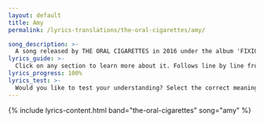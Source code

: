 ```yaml
---
layout: default
title: Amy
permalink: /lyrics-translations/the-oral-cigarettes/amy/

song_description: >-
  A song released by THE ORAL CIGARETTES in 2016 under the album 'FIXION'.
lyrics_guide: >-
  Click on any section to learn more about it. Follows line by line from <a href="https://open.spotify.com/track/1PubxlFeesWDghC3B9I280?si=dfdd361e391e4041" target="_blank"> Spotify</a>.
lyrics_progress: 100%
lyrics_test: >-
  Would you like to test your understanding? Select the correct meaning of the highlighted word!
---
```


{% include lyrics-content.html band="the-oral-cigarettes" song="amy" %}